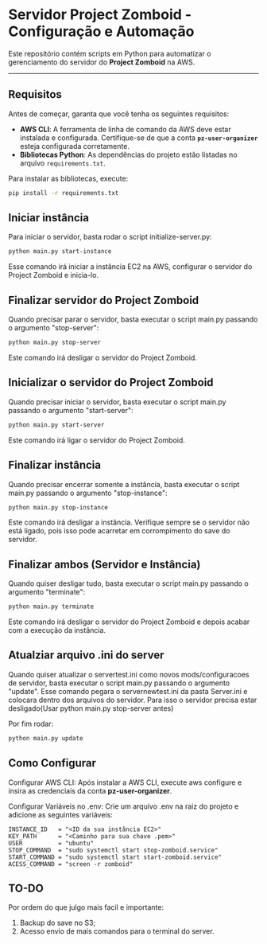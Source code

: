 # **Servidor Project Zomboid - Configuração e Automação**

Este repositório contém scripts em Python para automatizar o gerenciamento do servidor do **Project Zomboid** na AWS.

---

## **Requisitos**

Antes de começar, garanta que você tenha os seguintes requisitos:

- **AWS CLI**: A ferramenta de linha de comando da AWS deve estar instalada e configurada. Certifique-se de que a conta **`pz-user-organizer`** esteja configurada corretamente.
- **Bibliotecas Python**: As dependências do projeto estão listadas no arquivo `requirements.txt`.

Para instalar as bibliotecas, execute:

```bash
pip install -r requirements.txt
```

## **Iniciar instância**
Para iniciar o servidor, basta rodar o script initialize-server.py:
```bash
python main.py start-instance
```
Esse comando irá iniciar a instância EC2 na AWS, configurar o servidor do Project Zomboid e inicia-lo.

## **Finalizar servidor do Project Zomboid**
Quando precisar parar o servidor, basta executar o script main.py passando o argumento "stop-server":
```bash
python main.py stop-server
```
Este comando irá desligar o servidor do Project Zomboid.

## **Inicializar o servidor do Project Zomboid**
Quando precisar iniciar o servidor, basta executar o script main.py passando o argumento "start-server":
```bash
python main.py start-server
```
Este comando irá ligar o servidor do Project Zomboid.

## **Finalizar instância**
Quando precisar encerrar somente a instância, basta executar o script main.py passando o argumento "stop-instance":
```bash
python main.py stop-instance
```
Este comando irá desligar a instância. Verifique sempre se o servidor não está ligado, pois isso pode acarretar em corrompimento do save do servidor.

## **Finalizar ambos (Servidor e Instância)**
Quando quiser desligar tudo, basta executar o script main.py passando o argumento "terminate":
```bash
python main.py terminate
```
Este comando irá desligar o servidor do Project Zomboid e depois acabar com a execução da instância.

## **Atualziar arquivo .ini do server**
Quando quiser atualizar o servertest.ini como novos mods/configuracoes de servidor, basta executar o script main.py passando o argumento "update". Esse comando pegara o servernewtest.ini da pasta Server.ini e colocara dentro dos arquivos do servidor. Para isso o servidor precisa estar desligado(Usar python main.py stop-server antes)

Por fim rodar:

```bash
python main.py update
```

## **Como Configurar**
Configurar AWS CLI: Após instalar a AWS CLI, execute aws configure e insira as credenciais da conta **pz-user-organizer**.

Configurar Variáveis no .env: Crie um arquivo .env na raiz do projeto e adicione as seguintes variáveis:

```plaintext
INSTANCE_ID   = "<ID da sua instância EC2>"
KEY_PATH      = "<Caminho para sua chave .pem>"
USER          = "ubuntu"
STOP_COMMAND  = "sudo systemctl start stop-zomboid.service"
START_COMMAND = "sudo systemctl start start-zomboid.service"
ACESS_COMMAND = "screen -r zomboid"

```

## **TO-DO**
Por ordem do que julgo mais facil e importante:

1. Backup do save no S3;
2. Acesso envio de mais comandos para o terminal do server.
